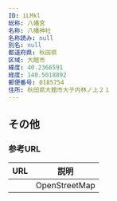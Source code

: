 ```yaml
---
ID: iLMkl
総称: 八幡宮
名称: 八幡神社
名称読み: null
別名: null
都道府県: 秋田県
区域: 大館市
緯度: 40.2366591
経度: 140.5018892
郵便番号: 0185754
住所: 秋田県大館市大子内林ノ上２１
---
```


## その他

### 参考URL

| URL | 説明          |
| --- | ------------- |
|     | OpenStreetMap |
